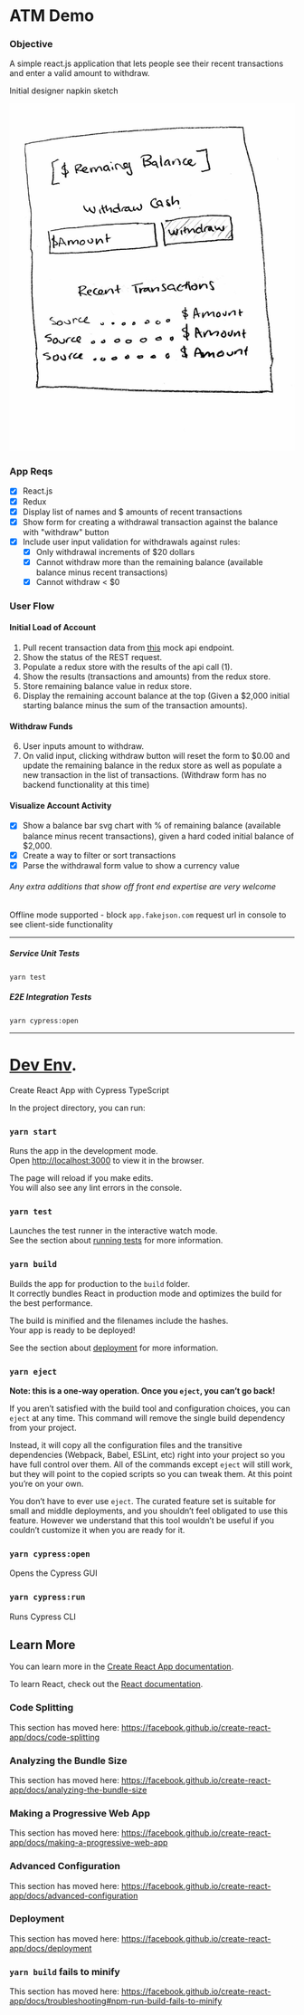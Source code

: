 # ATM Demo

### Objective

 A simple react.js application that lets people see their recent transactions and enter a valid amount to withdraw.

Initial designer napkin sketch

![atm wireframe](https://raw.githubusercontent.com/NMVW/atm-demo/master/atmdemo_ui_wireframe.jpg)

### App Reqs

- [x] React.js
- [x] Redux
- [x] Display list of names and $ amounts of recent transactions
- [x] Show form for creating a withdrawal transaction against the balance with "withdraw" button
- [x] Include user input validation for withdrawals against rules:
  - [x] Only withdrawal increments of $20 dollars
  - [x] Cannot withdraw more than the remaining balance (available balance minus recent transactions)
  - [x] Cannot withdraw < $0

### User Flow

#### Initial Load of Account

1. Pull recent transaction data from [this](https://app.fakejson.com/q/0Pm3bJKu?token=HbqwPS-BSqOehLpig2ePqg) mock api endpoint.
2. Show the status of the REST request.
3. Populate a redux store with the results of the api call (1).
4. Show the results (transactions and amounts) from the redux store.
5. Store remaining balance value in redux store.
5. Display the remaining account balance at the top (Given a $2,000 initial starting balance minus the sum of the transaction amounts).

#### Withdraw Funds
6. User inputs amount to withdraw.
7. On valid input, clicking withdraw button will reset the form to $0.00 and update the remaining balance in the redux store as well as populate a new transaction in the list of transactions. (Withdraw form has no backend functionality at this time)

#### Visualize Account Activity
- [x] Show a balance bar svg chart with % of remaining balance (available balance minus recent transactions), given a hard coded initial balance of $2,000. 
- [x] Create a way to filter or sort transactions
- [x] Parse the withdrawal form value to show a currency value

###### Any extra additions that show off front end expertise are very welcome

Offline mode supported - block `app.fakejson.com` request url in console to see client-side functionality

-----

##### Service Unit Tests
`yarn test`

##### E2E Integration Tests
`yarn cypress:open`

-----

# [Dev Env](https://github.com/cypress-io/cra-template-cypress-typescript).
Create React App with Cypress TypeScript

In the project directory, you can run:

### `yarn start`

Runs the app in the development mode.<br />
Open [http://localhost:3000](http://localhost:3000) to view it in the browser.

The page will reload if you make edits.<br />
You will also see any lint errors in the console.

### `yarn test`

Launches the test runner in the interactive watch mode.<br />
See the section about [running tests](https://facebook.github.io/create-react-app/docs/running-tests) for more information.

### `yarn build`

Builds the app for production to the `build` folder.<br />
It correctly bundles React in production mode and optimizes the build for the best performance.

The build is minified and the filenames include the hashes.<br />
Your app is ready to be deployed!

See the section about [deployment](https://facebook.github.io/create-react-app/docs/deployment) for more information.

### `yarn eject`

**Note: this is a one-way operation. Once you `eject`, you can’t go back!**

If you aren’t satisfied with the build tool and configuration choices, you can `eject` at any time. This command will remove the single build dependency from your project.

Instead, it will copy all the configuration files and the transitive dependencies (Webpack, Babel, ESLint, etc) right into your project so you have full control over them. All of the commands except `eject` will still work, but they will point to the copied scripts so you can tweak them. At this point you’re on your own.

You don’t have to ever use `eject`. The curated feature set is suitable for small and middle deployments, and you shouldn’t feel obligated to use this feature. However we understand that this tool wouldn’t be useful if you couldn’t customize it when you are ready for it.

### `yarn cypress:open`

Opens the Cypress GUI

### `yarn cypress:run`

Runs Cypress CLI

## Learn More

You can learn more in the [Create React App documentation](https://facebook.github.io/create-react-app/docs/getting-started).

To learn React, check out the [React documentation](https://reactjs.org/).

### Code Splitting

This section has moved here: https://facebook.github.io/create-react-app/docs/code-splitting

### Analyzing the Bundle Size

This section has moved here: https://facebook.github.io/create-react-app/docs/analyzing-the-bundle-size

### Making a Progressive Web App

This section has moved here: https://facebook.github.io/create-react-app/docs/making-a-progressive-web-app

### Advanced Configuration

This section has moved here: https://facebook.github.io/create-react-app/docs/advanced-configuration

### Deployment

This section has moved here: https://facebook.github.io/create-react-app/docs/deployment

### `yarn build` fails to minify

This section has moved here: https://facebook.github.io/create-react-app/docs/troubleshooting#npm-run-build-fails-to-minify
